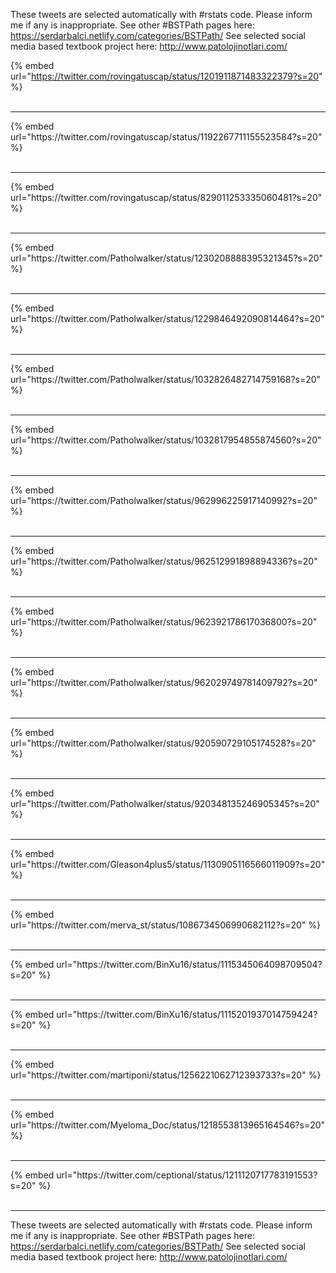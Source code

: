 

These tweets are selected automatically with #rstats code. Please inform me if any is inappropriate.
See other #BSTPath pages here: https://serdarbalci.netlify.com/categories/BSTPath/ 
See selected social media based textbook project here: http://www.patolojinotlari.com/

{% embed url="https://twitter.com/rovingatuscap/status/1201911871483322379?s=20" %}<br>
<br>
<hr>
{% embed url="https://twitter.com/rovingatuscap/status/1192267711155523584?s=20" %}<br>
<br>
<hr>
{% embed url="https://twitter.com/rovingatuscap/status/829011253335060481?s=20" %}<br>
<br>
<hr>
{% embed url="https://twitter.com/Patholwalker/status/1230208888395321345?s=20" %}<br>
<br>
<hr>
{% embed url="https://twitter.com/Patholwalker/status/1229846492090814464?s=20" %}<br>
<br>
<hr>
{% embed url="https://twitter.com/Patholwalker/status/1032826482714759168?s=20" %}<br>
<br>
<hr>
{% embed url="https://twitter.com/Patholwalker/status/1032817954855874560?s=20" %}<br>
<br>
<hr>
{% embed url="https://twitter.com/Patholwalker/status/962996225917140992?s=20" %}<br>
<br>
<hr>
{% embed url="https://twitter.com/Patholwalker/status/962512991898894336?s=20" %}<br>
<br>
<hr>
{% embed url="https://twitter.com/Patholwalker/status/962392178617036800?s=20" %}<br>
<br>
<hr>
{% embed url="https://twitter.com/Patholwalker/status/962029749781409792?s=20" %}<br>
<br>
<hr>
{% embed url="https://twitter.com/Patholwalker/status/920590729105174528?s=20" %}<br>
<br>
<hr>
{% embed url="https://twitter.com/Patholwalker/status/920348135246905345?s=20" %}<br>
<br>
<hr>
{% embed url="https://twitter.com/Gleason4plus5/status/1130905116566011909?s=20" %}<br>
<br>
<hr>
{% embed url="https://twitter.com/merva_st/status/1086734506990682112?s=20" %}<br>
<br>
<hr>
{% embed url="https://twitter.com/BinXu16/status/1115345064098709504?s=20" %}<br>
<br>
<hr>
{% embed url="https://twitter.com/BinXu16/status/1115201937014759424?s=20" %}<br>
<br>
<hr>
{% embed url="https://twitter.com/martiponi/status/1256221062712393733?s=20" %}<br>
<br>
<hr>
{% embed url="https://twitter.com/Myeloma_Doc/status/1218553813965164546?s=20" %}<br>
<br>
<hr>
{% embed url="https://twitter.com/ceptional/status/1211120717783191553?s=20" %}<br>
<br>
<hr>


These tweets are selected automatically with #rstats code. Please inform me if any is inappropriate.
See other #BSTPath pages here: https://serdarbalci.netlify.com/categories/BSTPath/ 
See selected social media based textbook project here: http://www.patolojinotlari.com/

